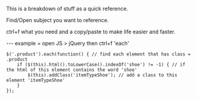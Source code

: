 This is a breakdown of stuff as a quick reference.

Find/Open subject you want to reference.

ctrl+f what you need and a copy/paste to make life easier and faster.

  --- example = open JS > jQuery then ctrl+f 'each'
  
    $('.product').each(function() { // find each element that has class = .product
        if ($(this).html().toLowerCase().indexOf('shoe') != -1) { // if the html of this element contains the word 'shoe'
            $(this).addClass('itemTypeShoe'); // add a class to this element 'itemTypeShoe'
        }
    });
